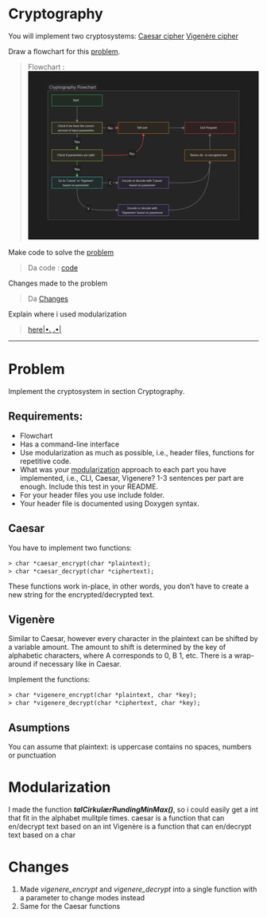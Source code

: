 # Cryptography

You will implement two cryptosystems:
    [Caesar cipher](https://en.wikipedia.org/wiki/Caesar_cipher)
    [Vigenère cipher](https://en.wikipedia.org/wiki/Vigen%C3%A8re_cipher)
    

Draw a flowchart for this [problem](#problem).
> Flowchart : ![Flowchart](Crytography_flowchart.png)

Make code to solve the [problem](#problem)
> Da code : [code](.src/main.c)

Changes made to the problem
> Da [Changes](#Changes)

Explain where i used modularization
> [here|•◡•|](#Modularization)
---

# Problem 

Implement the cryptosystem in section Cryptography. 

## Requirements:
- Flowchart
- Has a command-line interface
- Use modularization as much as possible, i.e., header files, functions for repetitive code.
- What was your [modularization](#Modularization) approach to each part you have implemented, i.e., CLI, Caesar, Vigenere? 1-3 sentences per part are enough. Include this test in your README.
- For your header files you use include folder.
- Your header file is documented using Doxygen syntax.


## Caesar
You have to implement two functions:
```
> char *caesar_encrypt(char *plaintext);
> char *caesar_decrypt(char *ciphertext);
```
These functions work in-place, in other words, you don’t have to create a new string for the encrypted/decrypted text.

## Vigenère
Similar to Caesar, however every character in the plaintext can be shifted by a variable amount. The amount to shift is determined by the key of alphabetic characters, where A corresponds to 0, B 1, etc. There is a wrap-around if necessary like in Caesar.

Implement the functions:
```
> char *vigenere_encrypt(char *plaintext, char *key);
> char *vigenere_decrypt(char *ciphertext, char *key);
```
## Asumptions
You can assume that plaintext:
    is uppercase
    contains no spaces, numbers or punctuation

# Modularization
I made the function ***talCirkulærRundingMinMax()***, so i could easily get a int that fit in the alphabet mulitple times. 
caesar is a function that can en/decrypt text based on an int
Vigenère is a function that can en/decrypt text based on a char

# Changes
1. Made *vigenere_encrypt* and *vigenere_decrypt* into a single function with a parameter to change modes instead
2. Same for the Caesar functions

